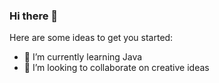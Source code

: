 ### Hi there 👋

Here are some ideas to get you started:

- 🌱 I’m currently learning Java
- 👯 I’m looking to collaborate on creative ideas 


